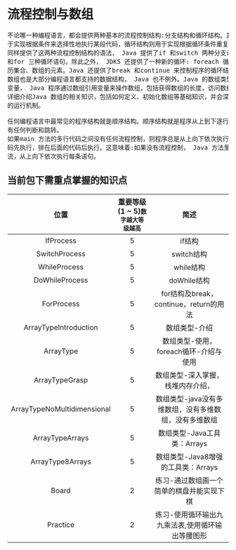 # 流程控制与数组
<pre>
不论哪一种编程语言，都会提供两种基本的流程控制结构:分支结构和循环结构。其中分支结构用
于实现根据条件来选择性地执行某段代码，循环结构则用于实现根据循环条件重复执行某段代码。Java
同样提供了这两种流程控制结构的语法， Java 提供了if 和switch 两种分支语旬，并提供了while 、do while
和for 三种循环语句。除此之外， JDK5 还提供了一种新的循环: foreach 循环，能以更简单的方式来遍
历集合、数组的元素。Java 还提供了break 和continue 来控制程序的循环结构。
数组也是大部分编程语言都支持的数据结构， Java 也不例外。Java 的数组类型是一种引用类型的
变量， Java 程序通过数组引用变量来操作数组，包括获得数组的长度，访问数组元素的值等。本章将会
详细介绍Java 数组的相关知识，包括如何定义、初始化数组等基础知识，并会深入介绍数组在内存中
的运行机制。

任何编程语言中最常见的程序结构就是顺序结构。顺序结构就是程序从上到下逐行地执行，中间没
有任何判断和跳转。
如果main 方法的多行代码之间没有任何流程控制，则程序总是从上向下依次执行，排在前面的代
码先执行，排在后面的代码后执行。这意味着:如果没有流程控制， Java 方法里的语句是一个顺序执行
流，从上向下依次执行每条语句。
</pre>

## 当前包下需重点掌握的知识点
| 位置 | 重要等级(1 ~ 5)<small>数字越大等级越高</small> | 简述 |
|:----:|:----:|:----:|
| IfProcess | 5 | if结构 |
| SwitchProcess | 5 | switch结构 |
| WhileProcess | 5 | while结构 |
| DoWhileProcess | 5 | doWhile结构 |
| ForProcess | 5 | for结构及break，continue，return的用法 |
| ArrayTypeIntroduction | 5 | 数组类型-介绍 |
| ArrayType | 5 | 数组类型-使用，foreach循环-介绍与使用 |
| ArrayTypeGrasp | 5 | 数组类型-深入掌握，栈堆内存介绍， |
| ArrayTypeNoMultidimensional | 5 | 数组类型-java没有多维数组，没有多维数组，没有多维数组 |
| ArrayTypeArrays | 5 | 数组类型-Java工具类：Arrays |
| ArrayType8Arrays | 5 | 数组类型-Java8增强的工具类：Arrays |
| Board | 2 | 练习-通过数组画一个简单的棋盘并能实现下棋 |
| Practice | 2 | 练习-使用循环输出九九乘法表,使用循环输出等腰图形 |
